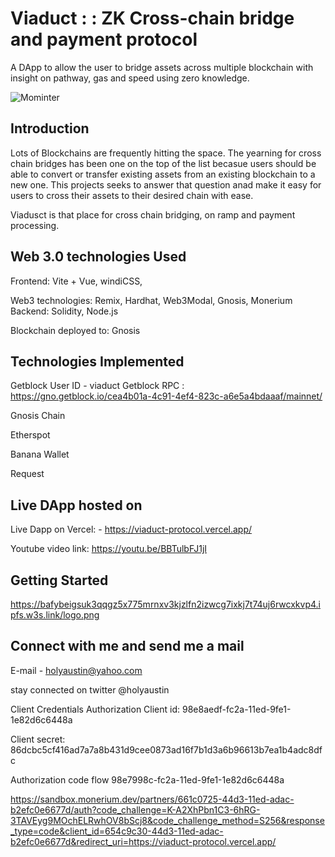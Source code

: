 # Viaduct : : ZK Cross-chain bridge and payment protocol

A DApp to allow the user to bridge assets across multiple blockchain with insight on pathway, gas and speed using zero knowledge.

![Mominter](https://bafybeieokaeh6ilnr3pgaw6m2c5pgjlf57qurafzzkhjdeqp76xnpd4yny.ipfs.w3s.link/logobig.png)

## Introduction

Lots of Blockchains are frequently hitting the space. The yearning for cross chain bridges has been one on the top of the list becasue users should be able to convert or transfer existing assets from an existing blockchain to a new one. This projects seeks to answer that question anad make it easy for users to cross their assets to their desired chain with ease. 

Viadusct is that place for cross chain bridging, on ramp and payment processing.

## Web 3.0 technologies Used

Frontend: Vite + Vue, windiCSS, 

Web3 technologies:  Remix, Hardhat, Web3Modal,  Gnosis, Monerium
Backend: Solidity, Node.js

Blockchain deployed to:  Gnosis

## Technologies Implemented

Getblock User ID - viaduct
Getblock RPC :  https://gno.getblock.io/cea4b01a-4c91-4ef4-823c-a6e5a4bdaaaf/mainnet/

Gnosis Chain

Etherspot

Banana Wallet

Request

## Live DApp hosted on

Live Dapp on Vercel: - <https://viaduct-protocol.vercel.app/>

Youtube video link: <https://youtu.be/BBTulbFJ1jI>

## Getting Started

https://bafybeigsuk3qqgz5x775mrnxv3kjzlfn2izwcg7ixkj7t74uj6rwcxkvp4.ipfs.w3s.link/logo.png


## Connect with me and send me a mail

E-mail - holyaustin@yahoo.com

stay connected on twitter @holyaustin



Client Credentials Authorization
Client id:
98e8aedf-fc2a-11ed-9fe1-1e82d6c6448a

Client secret:
86dcbc5cf416ad7a7a8b431d9cee0873ad16f7b1d3a6b96613b7ea1b4adc8dfc

Authorization code  flow
98e7998c-fc2a-11ed-9fe1-1e82d6c6448a

https://sandbox.monerium.dev/partners/661c0725-44d3-11ed-adac-b2efc0e6677d/auth?code_challenge=K-A2XhPbn1C3-6hRG-3TAVEyg9MOchELRwhOV8bScj8&code_challenge_method=S256&response_type=code&client_id=654c9c30-44d3-11ed-adac-b2efc0e6677d&redirect_uri=https://viaduct-protocol.vercel.app/

